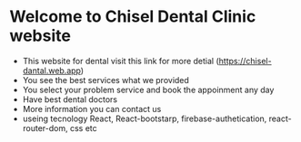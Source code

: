 # Welcome to Chisel Dental Clinic website

- This website for dental visit this link for more detial (https://chisel-dantal.web.app)
- You see the best services what we provided
- You select your problem service and book the appoinment any day
- Have best dental doctors
- More information you can contact us
- useing tecnology React, React-bootstarp, firebase-authetication, react-router-dom, css etc
